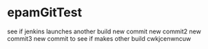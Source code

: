 # epamGitTest
see if jenkins launches another build
new commit
new commit2
new commit3
new commit to see if makes other build
cwkjcenwncuw
